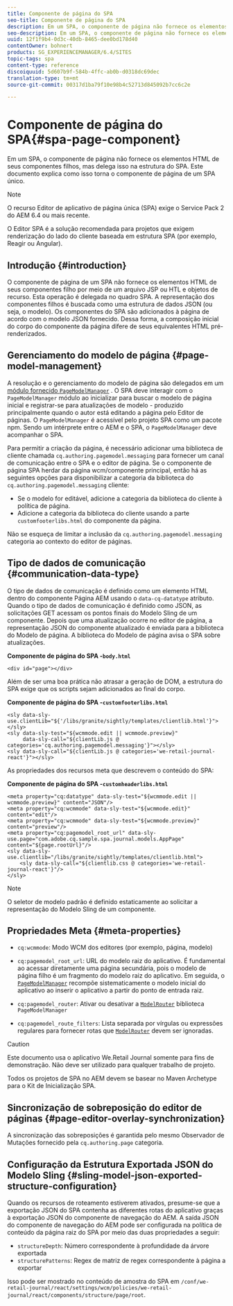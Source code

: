 ```yaml
---
title: Componente de página do SPA
seo-title: Componente de página do SPA
description: Em um SPA, o componente de página não fornece os elementos HTML de seus componentes filhos, mas delega isso na estrutura do SPA. Este documento explica como isso torna o componente de página de um SPA único.
seo-description: Em um SPA, o componente de página não fornece os elementos HTML de seus componentes filhos, mas delega isso na estrutura do SPA. Este documento explica como isso torna o componente de página de um SPA único.
uuid: 12f1f9b4-0d3c-40db-8465-dee0bd178d40
contentOwner: bohnert
products: SG_EXPERIENCEMANAGER/6.4/SITES
topic-tags: spa
content-type: reference
discoiquuid: 5d607b9f-584b-4ffc-ab0b-d0318dc69dec
translation-type: tm+mt
source-git-commit: 00317d1ba79f10e98b4c52713d845092b7cc6c2e

---
```



# Componente de página do SPA{#spa-page-component}

Em um SPA, o componente de página não fornece os elementos HTML de seus componentes filhos, mas delega isso na estrutura do SPA. Este documento explica como isso torna o componente de página de um SPA único.

>[!NOTE]
>
>O recurso Editor de aplicativo de página única (SPA) exige o Service Pack 2 do AEM 6.4 ou mais recente.
>
>O Editor SPA é a solução recomendada para projetos que exigem renderização do lado do cliente baseada em estrutura SPA (por exemplo, Reagir ou Angular).

## Introdução {#introduction}

O componente de página de um SPA não fornece os elementos HTML de seus componentes filho por meio de um arquivo JSP ou HTL e objetos de recurso. Esta operação é delegada no quadro SPA. A representação dos componentes filhos é buscada como uma estrutura de dados JSON (ou seja, o modelo). Os componentes do SPA são adicionados à página de acordo com o modelo JSON fornecido. Dessa forma, a composição inicial do corpo do componente da página difere de seus equivalentes HTML pré-renderizados.

## Gerenciamento do modelo de página {#page-model-management}

A resolução e o gerenciamento do modelo de página são delegados em um [ módulo fornecido `PageModelManager`](/help/sites-developing/spa-blueprint.md#pagemodelmanager) . O SPA deve interagir com o `PageModelManager` módulo ao inicializar para buscar o modelo de página inicial e registrar-se para atualizações de modelo - produzido principalmente quando o autor está editando a página pelo Editor de páginas. O `PageModelManager` é acessível pelo projeto SPA como um pacote npm. Sendo um intérprete entre o AEM e o SPA, o `PageModelManager` deve acompanhar o SPA.

Para permitir a criação da página, é necessário adicionar uma biblioteca de cliente chamada `cq.authoring.pagemodel.messaging` para fornecer um canal de comunicação entre o SPA e o editor de página. Se o componente de página SPA herdar da página wcm/componente principal, então há as seguintes opções para disponibilizar a categoria da biblioteca do `cq.authoring.pagemodel.messaging` cliente:

* Se o modelo for editável, adicione a categoria da biblioteca do cliente à política de página.
* Adicione a categoria da biblioteca do cliente usando a parte `customfooterlibs.html` do componente da página.

Não se esqueça de limitar a inclusão da `cq.authoring.pagemodel.messaging` categoria ao contexto do editor de páginas.

## Tipo de dados de comunicação {#communication-data-type}

O tipo de dados de comunicação é definido como um elemento HTML dentro do componente Página AEM usando o `data-cq-datatype` atributo. Quando o tipo de dados de comunicação é definido como JSON, as solicitações GET acessam os pontos finais do Modelo Sling de um componente. Depois que uma atualização ocorre no editor de página, a representação JSON do componente atualizado é enviada para a biblioteca do Modelo de página. A biblioteca do Modelo de página avisa o SPA sobre atualizações.

**Componente de página do SPA -`body.html`**

```
<div id="page"></div>
```

Além de ser uma boa prática não atrasar a geração de DOM, a estrutura do SPA exige que os scripts sejam adicionados ao final do corpo.

**Componente de página do SPA -`customfooterlibs.html`**

```
<sly data-sly-use.clientLib="${'/libs/granite/sightly/templates/clientlib.html'}"></sly>
<sly data-sly-test="${wcmmode.edit || wcmmode.preview}"
     data-sly-call="${clientLib.js @ categories='cq.authoring.pagemodel.messaging'}"></sly>
<sly data-sly-call="${clientLib.js @ categories='we-retail-journal-react'}"></sly>
```

As propriedades dos recursos meta que descrevem o conteúdo do SPA:

**Componente de página do SPA -`customheaderlibs.html`**

```
<meta property="cq:datatype" data-sly-test="${wcmmode.edit || wcmmode.preview}" content="JSON"/>
<meta property="cq:wcmmode" data-sly-test="${wcmmode.edit}" content="edit"/>
<meta property="cq:wcmmode" data-sly-test="${wcmmode.preview}" content="preview"/>
<meta property="cq:pagemodel_root_url" data-sly-use.page="com.adobe.cq.sample.spa.journal.models.AppPage" content="${page.rootUrl}"/>
<sly data-sly-use.clientlib="/libs/granite/sightly/templates/clientlib.html">
    <sly data-sly-call="${clientlib.css @ categories='we-retail-journal-react'}"/>
</sly>
```

>[!NOTE]
>
>O seletor de modelo padrão é definido estaticamente ao solicitar a representação do Modelo Sling de um componente.

## Propriedades Meta {#meta-properties}

* `cq:wcmmode`: Modo WCM dos editores (por exemplo, página, modelo)
* `cq:pagemodel_root_url`: URL do modelo raiz do aplicativo. É fundamental ao acessar diretamente uma página secundária, pois o modelo de página filho é um fragmento do modelo raiz do aplicativo. Em seguida, o [`PageModelManager`](/help/sites-developing/spa-page-component.md) recompõe sistematicamente o modelo inicial do aplicativo ao inserir o aplicativo a partir do ponto de entrada raiz.

* `cq:pagemodel_router`: Ativar ou desativar a [`ModelRouter`](/help/sites-developing/spa-routing.md) biblioteca `PageModelManager`

* `cq:pagemodel_route_filters`: Lista separada por vírgulas ou expressões regulares para fornecer rotas que [`ModelRouter`](/help/sites-developing/spa-routing.md) devem ser ignoradas.

>[!CAUTION]
>
>Este documento usa o aplicativo We.Retail Journal somente para fins de demonstração. Não deve ser utilizado para qualquer trabalho de projeto.
>
>Todos os projetos de SPA no AEM devem se basear no Maven Archetype para o Kit de Inicialização SPA.

## Sincronização de sobreposição do editor de páginas {#page-editor-overlay-synchronization}

A sincronização das sobreposições é garantida pelo mesmo Observador de Mutações fornecido pela `cq.authoring.page` categoria.

## Configuração da Estrutura Exportada JSON do Modelo Sling {#sling-model-json-exported-structure-configuration}

Quando os recursos de roteamento estiverem ativados, presume-se que a exportação JSON do SPA contenha as diferentes rotas do aplicativo graças à exportação JSON do componente de navegação do AEM. A saída JSON do componente de navegação do AEM pode ser configurada na política de conteúdo da página raiz do SPA por meio das duas propriedades a seguir:

* `structureDepth`: Número correspondente à profundidade da árvore exportada
* `structurePatterns`: Regex de matriz de regex correspondente à página a exportar

Isso pode ser mostrado no conteúdo de amostra do SPA em `/conf/we-retail-journal/react/settings/wcm/policies/we-retail-journal/react/components/structure/page/root`.